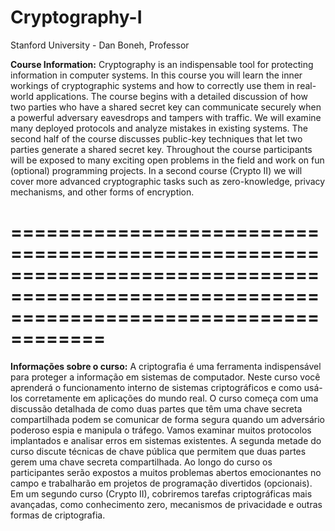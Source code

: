 # Cryptography-I
Stanford University -  Dan Boneh, Professor

**Course Information:** Cryptography is an indispensable tool for protecting information in computer systems. In this course you will learn the inner workings of cryptographic systems and how to correctly use them in real-world applications. The course begins with a detailed discussion of how two parties who have a shared secret key can communicate securely when a powerful adversary eavesdrops and tampers with traffic. We will examine many deployed protocols and analyze mistakes in existing systems. The second half of the course discusses public-key techniques that let two parties generate a shared secret key. Throughout the course participants will be exposed to many exciting open problems in the field and work on fun (optional) programming projects. In a second course (Crypto II) we will cover more advanced cryptographic tasks such as zero-knowledge, privacy mechanisms, and other forms of encryption.

==========================================================================================================================================
==========================================================================

**Informações sobre o curso:** A criptografia é uma ferramenta indispensável para proteger a informação em sistemas de computador. Neste curso você aprenderá o funcionamento interno de sistemas criptográficos e como usá-los corretamente em aplicações do mundo real. O curso começa com uma discussão detalhada de como duas partes que têm uma chave secreta compartilhada podem se comunicar de forma segura quando um adversário poderoso espia e manipula o tráfego. Vamos examinar muitos protocolos implantados e analisar erros em sistemas existentes. A segunda metade do curso discute técnicas de chave pública que permitem que duas partes gerem uma chave secreta compartilhada. Ao longo do curso os participantes serão expostos a muitos problemas abertos emocionantes no campo e trabalharão em projetos de programação divertidos (opcionais). Em um segundo curso (Crypto II), cobriremos tarefas criptográficas mais avançadas, como conhecimento zero, mecanismos de privacidade e outras formas de criptografia.
